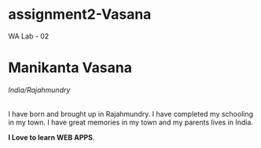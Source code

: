 # assignment2-Vasana

WA Lab - 02

# Manikanta Vasana

###### India/Rajahmundry

I have born and brought up in Rajahmundry. I have completed my schooling in my town. I have great memories in my town and my parents lives in India.

**I Love to learn WEB APPS**.
